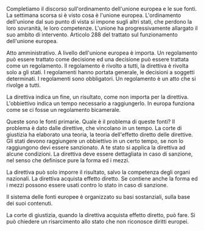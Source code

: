 Completiamo il discorso sull'ordinamento dell'unione europea e le sue fonti. 
La settimana scorsa si è visto cosa è l'unione europea. L'ordinamento dell'unione dal suo punto di vista si impone sugli altri stati, che perdono la loro sovranità, le loro competenze. L'unione ha progressivamente allargato il suo ambito di intervento. Articolo 288 del trattato sul funzionamento dell'unione europea. 

Atto amministrativo. A livello dell'unione europea è importa. Un regolamento può essere trattato come decisione ed una decisione può essere trattata come un regolamento. Il regolamento è rivolto a tutti, la direttiva è rivolta solo a gli stati. I regolamenti hanno portata generale, le decisioni a soggetti determinati. I regolamenti sono obbligatori. Un regolamento è un atto che si rivolge a tutti.

La direttiva indica un fine, un risultato, come non importa per la direttiva. L'obbiettivo indica un tempo necessario a raggiungerlo. In europa funziona come se ci fosse un regolamento bicamerale. 

Queste sono le fonti primarie. Quale è il problema di queste fonti? Il problema è dato dalle direttive, che vincolano in un tempo. La corte di giustizia ha elaborato una teoria, la teoria dell'effetto diretto delle direttive. Gli stati devono raggiungere un obbiettivo in un certo tempo, se non lo raggiungono devi essere sanzionato. A te stato si applica la direttiva ad alcune condizioni. La direttiva deve essere dettagliata in caso di sanzione, nel senso che definisce pure la forma ed i mezzi. 

La direttiva può solo imporre il risultato, salvo la competenza degli organi nazionali. La direttiva acquista effetto diretto. Se contiene anche la forma ed i mezzi possono essere usati contro lo stato in caso di sanzione. 

Il sistema delle fonti europee è organizzato su basi sostanziali, sulla base dei suoi contenuti.

La corte di giustizia, quando la direttiva acquista effetto diretto, può fare. Si può chiedere un risarcimento allo stato che non riconosce diritti europei. 


